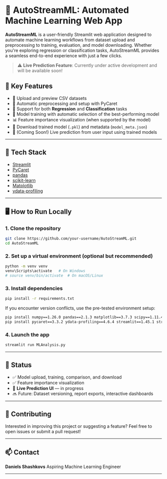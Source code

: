 
# 🚀 AutoStreamML: Automated Machine Learning Web App

**AutoStreamML** is a user-friendly Streamlit web application designed to automate machine learning workflows  from dataset upload and preprocessing to training, evaluation, and model downloading. Whether you're exploring regression or classification tasks, AutoStreamML provides a seamless end-to-end experience with just a few clicks.

> ⚠️ **Live Prediction Feature**: Currently under active development and will be available soon!


## 🌟 Key Features

* 📁 Upload and preview CSV datasets
* 🧼 Automatic preprocessing and setup with PyCaret
* 🎯 Support for both **Regression** and **Classification** tasks
* 🤖 Model training with automatic selection of the best-performing model
* 📊 Feature importance visualization (when supported by the model)
* 💾 Download trained model (`.pkl`) and metadata (`model_meta.json`)
* 🧪 (Coming Soon!) Live prediction from user input using trained models

---

## 🔧 Tech Stack

* [Streamlit](https://streamlit.io/)
* [PyCaret](https://pycaret.org/)
* [pandas](https://pandas.pydata.org/)
* [scikit-learn](https://scikit-learn.org/)
* [Matplotlib](https://matplotlib.org/)
* [ydata-profiling](https://github.com/ydataai/ydata-profiling)

---

## 🖥️ How to Run Locally

### 1. Clone the repository

```bash
git clone https://github.com/your-username/AutoStreamML.git
cd AutoStreamML
```

### 2. Set up a virtual environment (optional but recommended)

```bash
python -m venv venv
venv\Scripts\activate   # On Windows
# source venv/bin/activate  # On macOS/Linux
```

### 3. Install dependencies

```bash
pip install -r requirements.txt
```

If you encounter version conflicts, use the pre-tested environment setup:

```bash
pip install numpy==1.26.0 pandas==2.1.3 matplotlib==3.7.3 scipy==1.11.4
pip install pycaret==3.3.2 ydata-profiling==4.6.4 streamlit==1.45.1 streamlit-pandas-profiling==0.1.3
```

### 4. Launch the app

```bash
streamlit run MLAnalysis.py
```


---

## 📌 Status

* ✅ Model upload, training, comparison, and download
* ✅ Feature importance visualization
* 🚧 **Live Prediction UI** — in progress
* 🔜 Future: Dataset versioning, report exports, interactive dashboards

---

## 🤝 Contributing

Interested in improving this project or suggesting a feature? Feel free to open issues or submit a pull request!

---

## 📫 Contact

**Daniels Shashkovs**
Aspiring Machine Learning Engineer


---
